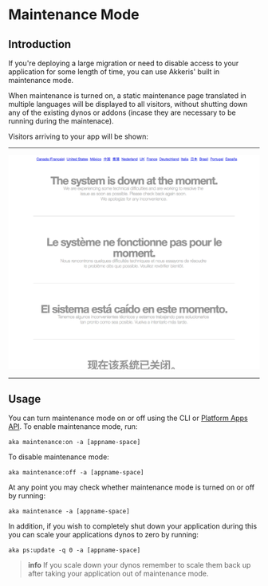 # Maintenance Mode

<!-- toc -->

## Introduction

If you're deploying a large migration or need to disable access to your application for some length of time, you can use Akkeris' built in maintenance mode.  

When maintenance is turned on, a static maintenance page translated in multiple languages will be displayed to all visitors, without shutting down any of the existing dynos or addons (incase they are necessary to be running during the maintenace).

Visitors arriving to your app will be shown:

---

![Maintenance Page](/assets/maintenance.png)

---

## Usage

You can turn maintenance mode on or off using the CLI or [Platform Apps API](/architecture/apps-api/apps-api.md).  To enable maintenance mode, run:

```shell
aka maintenance:on -a [appname-space]
```

To disable maintenance mode:

```shell
aka maintenance:off -a [appname-space]
```

At any point you may check whether maintenance mode is turned on or off by running:

```shell
aka maintenance -a [appname-space]
```

In addition, if you wish to completely shut down your application during this you can scale your applications dynos to zero by running:

```shell
aka ps:update -q 0 -a [appname-space]
```

> **info**
> If you scale down your dynos remember to scale them back up after taking your application out of maintenance mode.